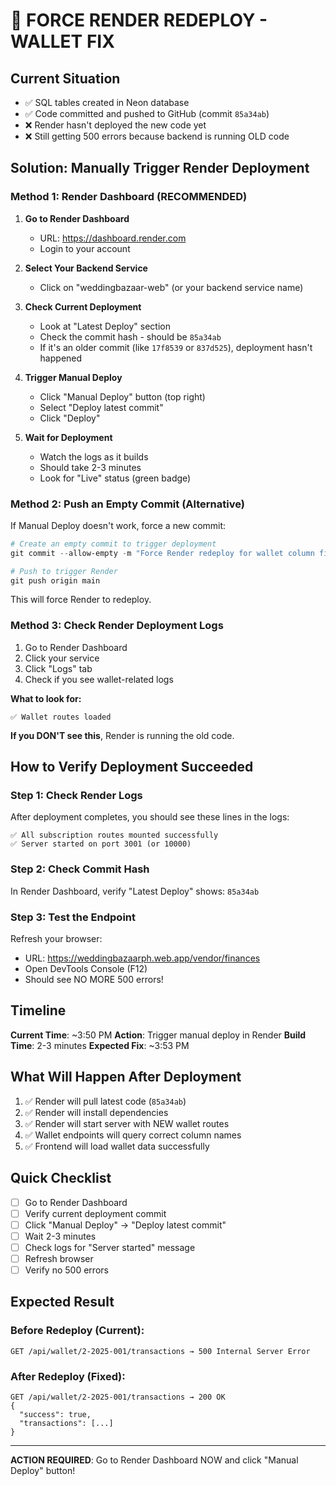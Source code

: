 # 🚀 FORCE RENDER REDEPLOY - WALLET FIX

## Current Situation
- ✅ SQL tables created in Neon database
- ✅ Code committed and pushed to GitHub (commit `85a34ab`)
- ❌ Render hasn't deployed the new code yet
- ❌ Still getting 500 errors because backend is running OLD code

## Solution: Manually Trigger Render Deployment

### Method 1: Render Dashboard (RECOMMENDED)

1. **Go to Render Dashboard**
   - URL: https://dashboard.render.com
   - Login to your account

2. **Select Your Backend Service**
   - Click on "weddingbazaar-web" (or your backend service name)

3. **Check Current Deployment**
   - Look at "Latest Deploy" section
   - Check the commit hash - should be `85a34ab`
   - If it's an older commit (like `17f8539` or `837d525`), deployment hasn't happened

4. **Trigger Manual Deploy**
   - Click "Manual Deploy" button (top right)
   - Select "Deploy latest commit"
   - Click "Deploy"

5. **Wait for Deployment**
   - Watch the logs as it builds
   - Should take 2-3 minutes
   - Look for "Live" status (green badge)

### Method 2: Push an Empty Commit (Alternative)

If Manual Deploy doesn't work, force a new commit:

```powershell
# Create an empty commit to trigger deployment
git commit --allow-empty -m "Force Render redeploy for wallet column fixes"

# Push to trigger Render
git push origin main
```

This will force Render to redeploy.

### Method 3: Check Render Deployment Logs

1. Go to Render Dashboard
2. Click your service
3. Click "Logs" tab
4. Check if you see wallet-related logs

**What to look for:**
```
✅ Wallet routes loaded
```

**If you DON'T see this**, Render is running the old code.

## How to Verify Deployment Succeeded

### Step 1: Check Render Logs
After deployment completes, you should see these lines in the logs:
```
✅ All subscription routes mounted successfully
✅ Server started on port 3001 (or 10000)
```

### Step 2: Check Commit Hash
In Render Dashboard, verify "Latest Deploy" shows: `85a34ab`

### Step 3: Test the Endpoint
Refresh your browser:
- URL: https://weddingbazaarph.web.app/vendor/finances
- Open DevTools Console (F12)
- Should see NO MORE 500 errors!

## Timeline

**Current Time**: ~3:50 PM
**Action**: Trigger manual deploy in Render
**Build Time**: 2-3 minutes
**Expected Fix**: ~3:53 PM

## What Will Happen After Deployment

1. ✅ Render will pull latest code (`85a34ab`)
2. ✅ Render will install dependencies
3. ✅ Render will start server with NEW wallet routes
4. ✅ Wallet endpoints will query correct column names
5. ✅ Frontend will load wallet data successfully

## Quick Checklist

- [ ] Go to Render Dashboard
- [ ] Verify current deployment commit
- [ ] Click "Manual Deploy" → "Deploy latest commit"
- [ ] Wait 2-3 minutes
- [ ] Check logs for "Server started" message
- [ ] Refresh browser
- [ ] Verify no 500 errors

## Expected Result

### Before Redeploy (Current):
```
GET /api/wallet/2-2025-001/transactions → 500 Internal Server Error
```

### After Redeploy (Fixed):
```
GET /api/wallet/2-2025-001/transactions → 200 OK
{
  "success": true,
  "transactions": [...]
}
```

---

**ACTION REQUIRED**: 
Go to Render Dashboard NOW and click "Manual Deploy" button!

